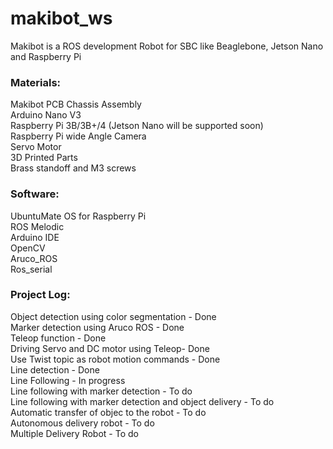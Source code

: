 # makibot_ws
Makibot is a ROS development Robot for SBC like Beaglebone, Jetson Nano and Raspberry Pi

### Materials:
Makibot PCB Chassis Assembly\
Arduino Nano V3\
Raspberry Pi 3B/3B+/4 (Jetson Nano will be supported soon)\
Raspberry Pi wide Angle Camera\
Servo Motor\
3D Printed Parts\
Brass standoff and M3 screws
### Software:
UbuntuMate OS for Raspberry Pi\
ROS Melodic\
Arduino IDE\
OpenCV\
Aruco_ROS\
Ros_serial

### Project Log:
Object detection using color segmentation - Done\
Marker detection using Aruco ROS - Done\
Teleop function - Done\
Driving Servo and DC motor using Teleop- Done\
Use Twist topic as robot motion commands - Done\
Line detection - Done\
Line Following - In progress\
Line following with marker detection - To do\
Line following with marker detection and object delivery - To do\
Automatic transfer of objec to the robot - To do\
Autonomous delivery robot - To do\
Multiple Delivery Robot - To do


